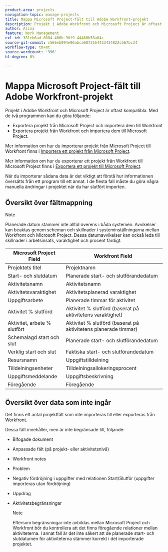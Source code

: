 ```yaml
---
product-area: projects
navigation-topic: manage-projects
title: Mappa Microsoft Project-fält till Adobe Workfront-projekt
description: Projekt i Adobe Workfront och Microsoft Project är oftast kompatibla. I den här artikeln beskrivs hur de vanligaste projektfälten från de två programmen mappas till varandra.
author: Alina
feature: Work Management
exl-id: 381eb6ad-8084-406b-90f9-44460b58a04c
source-git-commit: c566eb094e96abca6073554433434822c567bc34
workflow-type: tm+mt
source-wordcount: '396'
ht-degree: 0%

---
```


# Mappa Microsoft Project-fält till Adobe Workfront-projekt

Projekt i Adobe Workfront och Microsoft Project är oftast kompatibla. Med de två programmen kan du göra följande:

* Exportera projekt från Microsoft Project och importera dem till Workfront
* Exportera projekt från Workfront och importera dem till Microsoft Project. 

Mer information om hur du importerar projekt från Microsoft Project till Workfront finns i [Importera ett projekt från Microsoft Project](../../../manage-work/projects/create-projects/import-project-from-ms-project.md).

Mer information om hur du exporterar ett projekt från Workfront till Microsoft Project finns i [Exportera ett projekt till Microsoft Project](../../../manage-work/projects/manage-projects/export-project-to-ms-project.md).

När du importerar sådana data är det viktigt att förstå hur informationen översätts från ett program till ett annat. I de flesta fall måste du göra några manuella ändringar i projektet när du har slutfört importen. 

## Översikt över fältmappning

>[!NOTE]
>
>Planerade datum stämmer inte alltid överens i båda systemen. Avvikelser kan beaktas genom scheman och skillnader i systeminställningarna mellan Workfront och Microsoft Project. Dessa datumavvikelser kan också leda till skillnader i arbetsinsats, varaktighet och procent färdigt.

| **Microsoft Project Field** | **Workfront Field** |
|---|---|
| Projektets titel | Projektnamn |
| Start- och slutdatum | Planerade start- och slutförandedatum |
| Aktivitetsnamn | Aktivitetsnamn |
| Aktivitetsvaraktighet | Aktivitetsplanerad varaktighet |
| Uppgiftsarbete | Planerade timmar för aktivitet |
| Aktivitet % slutförd | Aktivitet % slutförd (baserat på aktivitetens varaktighet) |
| Aktivitet, arbete % slutfört | Aktivitet % slutförd (baserat på aktivitetens planerade timmar) |
| Schemalagd start och slut | Planerade start- och slutförandedatum |
| Verklig start och slut | Faktiska start- och slutförandedatum |
| Resursnamn | Uppgiftstilldelning |
| Tilldelningsenheter | Tilldelningsallokeringsprocent |
| Uppgiftsmeddelande | Uppgiftsbeskrivning |
| Föregående | Föregående |

## Översikt över data som inte ingår

Det finns ett antal projektfält som inte importeras till eller exporteras från Workfront.

Dessa fält innehåller, men är inte begränsade till, följande:

* Bifogade dokument
* Anpassade fält (på projekt- eller aktivitetsnivå)
* Workfront notes
* Problem
* Negativ fördröjning i uppgifter med relationen Start/Slutför (uppgifter importeras utan fördröjning)
* Uppdrag
* Aktivitetsbegränsningar

   >[!NOTE]
   Eftersom begränsningar inte avbildas mellan Microsoft Project och Workfront bör du kontrollera att det finns föregående relationer mellan aktiviteterna. I annat fall är det inte säkert att de planerade start- och slutdatumen för aktiviteterna stämmer korrekt i det importerade projektet. 
